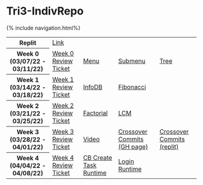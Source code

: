 <h1> Tri3-IndivRepo </h1>
{% include navigation.html%}

<table>
  <tr>
    <th>Replit</th>
    <td colspan="4"><a style="text-align: center; vertical-align: middle" href="https://replit.com/@AlexDo8/Tri3-IndivRepo#replit/week2/lcm.py">Link</a></td>
  </tr>
  <tr>
    <th>Week 0 (03/07/22 - 03/11/22)</th>
    <td><a href="https://github.com/willcyber/tri3/issues/4">Week 0 Review Ticket</a></td>
    <td><a href="https://alexd017.github.io/Tri3-IndivRepo/snippet/week0/maincode">Menu</a></td>
    <td><a href="https://alexd017.github.io/Tri3-IndivRepo/snippet/week0/submenucode">Submenu</a></td>
    <td><a href="https://alexd017.github.io/Tri3-IndivRepo/snippet/week0/treecode">Tree</a></td>
  </tr>
  <tr>
    <th>Week 1 (03/14/22 - 03/18/22)</th>
    <td><a href="https://github.com/willcyber/tri3/issues/21">Week 1 Review Ticket</a></td>
    <td><a href="https://alexd017.github.io/Tri3-IndivRepo/snippet/week1/infodbcode">InfoDB</a></td>
    <td><a href="https://alexd017.github.io/Tri3-IndivRepo/snippet/week1/fibonaccicode">Fibonacci</a></td>
    <td></td>
  </tr>
  <tr>
    <th>Week 2 (03/21/22 - 03/25/22)</th>
    <td><a href="https://github.com/willcyber/tri3/issues/28">Week 2 Review Ticket</a></td>
    <td><a href="https://alexd017.github.io/Tri3-IndivRepo/snippet/week2/factorialcode">Factorial</a></td>
    <td><a href="https://alexd017.github.io/Tri3-IndivRepo/snippet/week2/lcmcode">LCM</a></td>
    <td></td>
  </tr>
  <tr>
    <th>Week 3 (03/28/22 - 04/01/22)</th>
    <td><a href="https://github.com/willcyber/tri3/issues/">Week 3 Review Ticket</a></td>
    <td><a href="https://drive.google.com/file/d/1z0cUosAlsdRvGP4E3Cr57f296AtiZKRZ/view?usp=sharing">Video</a></td>
    <td><a href="https://github.com/ProRichyMan/NathanIndividual/commits/github-pages?author=AlexD017">Crossover Commits     (GH page)</a></td>
    <td><a href="https://github.com/ProRichyMan/Nathanreplit/commits?author=AlexD017">Crossover Commits (replit)</a></td>
  </tr>
  <tr>
    <th>Week 4 (04/04/22 - 04/08/22)</th>
    <td><a href="https://github.com/willcyber/tri3/issues/36">Week 4 Review Ticket</a></td>
    <td><a href="http://127.0.0.1:5222/alexCreateTask">CB Create Task Runtime</a></td>
    <td><a href="http://127.0.0.1:5222/crud/login/">Login Runtime</a></td>
    <td></td>
  </tr>
</table>
